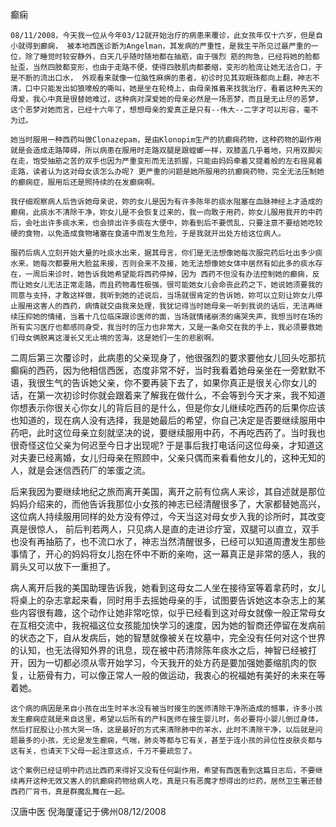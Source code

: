癫痫

    08/11/2008，今天我一位从今年03/12就开始治疗的病患来覆诊，此女孩年仅十六岁，但是自小就得到癫痫， 被本地西医诊断为Angelman，其发病的严重性，是我生平所见过最严重的一位，除了睡觉时较安静外，白天几乎随时随地都在抽筋，由于强烈 筋的拘急，已经将她的脸都扯歪，当然四肢都变形，也由于走路不便，使得四肢肌肉都萎缩，变形的脸庞让她无法合口，于是不断的流出口水， 外观看来就像一位脑性麻痹的患者，初诊时见其双眼珠都向上翻，神志不清，口中只能发出如狼嚎般的嘶叫，她是坐在轮椅上，由母亲推着来找我治疗，看着这种先天的母爱，我心中真是很替她难过，这种病对深爱她的母亲必然是一场恶梦，而且是无止尽的恶梦，这个恶梦对她而言，已经十六年了，想想母亲的爱真正是只有--伟大--二字才可以形容，毫不为过。

    她当时服用一种西药叫做Clonazepam，是由Klonopim生产的抗癫痫药物，这种药物的副作用就是会造成走路障碍，所以病患在服用时走路双腿是跟螳螂一样，双膝盖几乎着地，只用双脚尖在走，饱受抽筋之苦的双手也因为严重变形而无法抓握，只能由妈妈牵着又提着般的左右摇晃着走路，读者认为这对母女该怎么办呢? 更严重的问题是她所服用的抗癫痫药物，完全无法压制她的癫痫症，服用后还是照持续的在发癫痫啊。

    我仔细观察病人后告诉她母亲说，妳的女儿是因为有许多陈年的痰水阻塞在血脉神经上才造成的癫痫，此痰水不清除干净，妳女儿是不会恢复过来的，我一向敢于用药，妳女儿服用我开的中药后，会吐出许多痰水来，也会排出许多痰在大便中，妳看到后不要慌乱，只要注意不要给她吃较硬的食物，以免造成食物堵塞在食道中而发生危险，于是我就开出处方给这位病人。

    服药后病人立刻开始大量的吐痰水出来，据其母言，你们是无法想像她每次服完药后吐出多少痰水来，她每次都要用大脸盆来接，否则会来不及接，她无法想像她女体中居然有如此多的痰水存在，一周后来诊时，她告诉我她希望能将西药停掉，因为 西药不但没有办法控制她的癫痫，反而让她女儿无法正常走路，而且药物毒性极强，很可能她女儿会命丧此药之下，她说她须要我的同意与支持，才敢这样做，我听到她的述说后，当场就很肯定的告诉她，妳可以立刻让妳女儿停止服用这害人的西药，病情就交由我来处理，我犹记得当时她母亲一听到我说的话后，无法再继续压抑她的情绪，当着十几位临床跟诊医师的面，当场就情绪崩溃的痛哭失声，我想当时在场的所有实习医疗也都感同身受，我当时的压力也非常大，又是一条命交在我的手上，我必须要救她们母女俩脱离这漫长又无止境的苦海，这是她们一生的悲剧啊。

   二周后第三次覆诊时，此病患的父亲现身了，他很强烈的要求要他女儿回头吃那抗癫痫的西药，因为他相信西医，态度非常不好，当时我看着她母亲坐在一旁默默不语，我很生气的告诉她父亲，你不要再装下去了，如果你真正是很关心你女儿的话，在第一次初诊时你就会跟着来了解我在做什么，不会等到今天才来，我不知道你想表示你很关心你女儿的背后目的是什么，但是你女儿继续吃西药的后果你应该也知道的，现在病人没有选择，我是她最后的希望，你自己决定是否要继续服用中药吧，此时这位母亲立刻就坚决的说，要继续服用中药，不再吃西药了。当时我也很奇怪这位父亲为何迟至今日才出现呢? 于是事后我打电话问这位母亲，才知道这对夫妻已经离婚，女儿归母亲在照顾中，父亲只偶而来看看他女儿的，这种无知的人，就是会迷信西药厂的笨蛋之流。

   后来我因为要继续地纪之旅而离开美国，离开之前有位病人来诊，其自述就是那位妈妈介绍来的，而他告诉我那位小女孩的神志已经清醒很多了，大家都替她高兴，这位病人持续服用同样的处方没有停过，今天当这对母女步入我的诊所时，其改变真是很惊人， 前后判若两人，只见病人是直的走进诊疗室，双腿可以直立，双手也没有再抽筋了，也不流口水了，神志当然清醒很多，已经可以知道周遭发生那些事情了，开心的妈妈将女儿抱在怀中不断的亲吻，这一幕真正是非常的感人，我的肩头又可以放下一重担了。

   病人离开后我的美国助理告诉我，她看到这母女二人坐在接待室等着拿药时，女儿将桌上的杂志拿起来看，同时用手去摇她母亲的手，试图要告诉她这本杂志上的某些内容很有趣，这个动作让她非常吃惊，似乎已经看到这对母女就像一般正常母女在互相交流中，我祝福这位女孩能加快学习的速度，因为她的智商还停留在发病前的状态之下，自从发病后，她的智慧就像被关在坟墓中，完全没有任何对这个世界的认知，也无法得知外界的讯息，现在被中药清除陈年痰水之后，神智已经被打开，因为一切都必须从零开始学习，今天我开的处方药是要加强她萎缩肌肉的恢复，让筋骨有力，可以像正常人一般的做运动，我衷心的祝福她有美好的未来在等着她。

    这个病的病因是来自小孩在出生时羊水没有被当时接生的医师清除干净所造成的憾事，许多小孩发生癫痫症就是来自这里，希望以后所有的产科医师在接生婴儿时，务必要将小婴儿倒过身体，然后打屁股让小孩大哭一场，这是最好的方式来清除肺中的羊水，此时不清除干净，以后就是问题最多的小孩，无论是发生癫痫，气喘，肺炎等都与它有关，甚至于连小孩的异位性皮肤炎都与这有关，也请天下父母一起注意这点，千万不要疏忽了。

    这个案例已经证明中药远比西药来得好又没有任何副作用，希望有西医看到这篇日志后，不要继续再开这种无效又害人的抗癫痫药物给病人吃，真是只有恶魔才想得出的烂药，居然卫生署还替西药厂背书，真是群魔乱舞在一起。

汉唐中医  倪海厦谨记于佛州08/12/2008